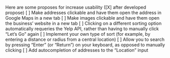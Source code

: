 Here are some proposes for increase usability ([X] after developed propose)
[ ]  Make addresses clickable and have them open the address in Google Maps in a new tab
[ ]  Make images clickable and have them open the business’ website in a new tab
[ ]  Clicking on a different sorting option automatically requeries the Yelp API, rather than having to manually click “Let’s Go” again
[ ]  Implement your own type of sort (for example, by entering a distance or radius from a central location)
[ ]  Allow you to search by pressing “Enter” (or “Return”) on your keyboard, as opposed to manually clicking
[ ]  Add autocompletion of addresses to the “Location” input
